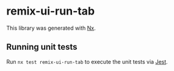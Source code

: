 # remix-ui-run-tab

This library was generated with [Nx](https://nx.dev).

## Running unit tests

Run `nx test remix-ui-run-tab` to execute the unit tests via [Jest](https://jestjs.io).